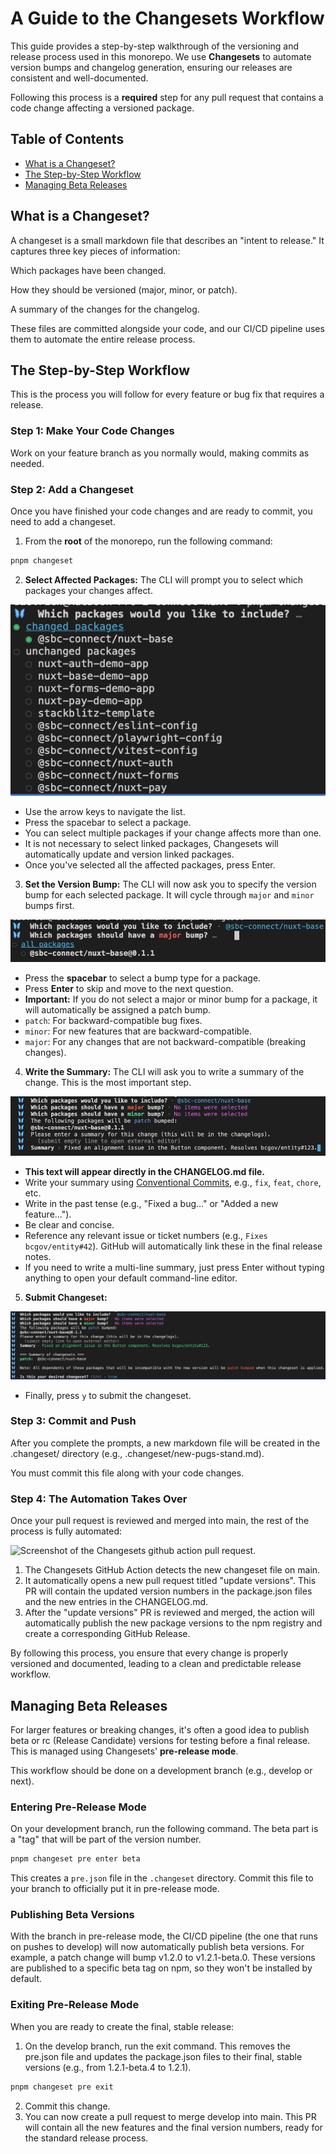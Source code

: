 # A Guide to the Changesets Workflow

This guide provides a step-by-step walkthrough of the versioning and release process used in this monorepo. We use **Changesets** to automate version bumps and changelog generation, ensuring our releases are consistent and well-documented.

Following this process is a **required** step for any pull request that contains a code change affecting a versioned package.

<!-- omit in toc -->
## Table of Contents

- [What is a Changeset?](#what-is-a-changeset)
- [The Step-by-Step Workflow](#the-step-by-step-workflow)
- [Managing Beta Releases](#managing-beta-releases)

## What is a Changeset?
A changeset is a small markdown file that describes an "intent to release." It captures three key pieces of information:

Which packages have been changed.

How they should be versioned (major, minor, or patch).

A summary of the changes for the changelog.

These files are committed alongside your code, and our CI/CD pipeline uses them to automate the entire release process.

## The Step-by-Step Workflow
This is the process you will follow for every feature or bug fix that requires a release.

### Step 1: Make Your Code Changes
Work on your feature branch as you normally would, making commits as needed.

### Step 2: Add a Changeset
Once you have finished your code changes and are ready to commit, you need to add a changeset.

1. From the **root** of the monorepo, run the following command:
```bash
pnpm changeset
```

2. **Select Affected Packages:** The CLI will prompt you to select which packages your changes affect.

  ![Screenshot of the Changesets CLI package selection prompt.](./img/select-packages.png)

  - Use the arrow keys to navigate the list.
  - Press the spacebar to select a package.
  - You can select multiple packages if your change affects more than one.
  - It is not necessary to select linked packages, Changesets will automatically update and version linked packages.
  - Once you've selected all the affected packages, press Enter.

3. **Set the Version Bump:** The CLI will now ask you to specify the version bump for each selected package. It will cycle through `major` and `minor` bumps first.

  ![Screenshot of the Changesets CLI version selection prompt.](./img/select-bump-version.png)

  - Press the **spacebar** to select a bump type for a package.
  - Press **Enter** to skip and move to the next question.
  - **Important:** If you do not select a major or minor bump for a package, it will automatically be assigned a patch bump.
  - `patch`: For backward-compatible bug fixes.
  - `minor`: For new features that are backward-compatible.
  - `major`: For any changes that are not backward-compatible (breaking changes).

4. **Write the Summary:** The CLI will ask you to write a summary of the change. This is the most important step.

  ![Screenshot of the Changesets CLI summary text prompt.](./img/enter-summary.png)

  - **This text will appear directly in the CHANGELOG.md file.**
  - Write your summary using [Conventional Commits](https://www.conventionalcommits.org/en/v1.0.0/#summary), e.g., `fix`, `feat`, `chore`, etc.
  - Write in the past tense (e.g., "Fixed a bug..." or "Added a new feature...").
  - Be clear and concise.
  - Reference any relevant issue or ticket numbers (e.g., `Fixes bcgov/entity#42`). GitHub will automatically link these in the final release notes.
  - If you need to write a multi-line summary, just press Enter without typing anything to open your default command-line editor.

5. **Submit Changeset:**

  ![Screenshot of the Changesets CLI submit changeset file prompt.](./img/submit-changeset.png)

  - Finally, press `y` to submit the changeset.

### Step 3: Commit and Push
After you complete the prompts, a new markdown file will be created in the .changeset/ directory (e.g., .changeset/new-pugs-stand.md).

You must commit this file along with your code changes.

### Step 4: The Automation Takes Over
Once your pull request is reviewed and merged into main, the rest of the process is fully automated:

  ![Screenshot of the Changesets github action pull request.](./img/github-action-pr.png)

  1. The Changesets GitHub Action detects the new changeset file on main.
  2. It automatically opens a new pull request titled "update versions". This PR will contain the updated version numbers in the package.json files and the new entries in the CHANGELOG.md.
  3. After the "update versions" PR is reviewed and merged, the action will automatically publish the new package versions to the npm registry and create a corresponding GitHub Release.

By following this process, you ensure that every change is properly versioned and documented, leading to a clean and predictable release workflow.

## Managing Beta Releases

For larger features or breaking changes, it's often a good idea to publish beta or rc (Release Candidate) versions for testing before a final release. This is managed using Changesets' **pre-release mode**.

This workflow should be done on a development branch (e.g., develop or next).

### Entering Pre-Release Mode
On your development branch, run the following command. The beta part is a "tag" that will be part of the version number.

``` bash
pnpm changeset pre enter beta
```

This creates a `pre.json` file in the `.changeset` directory. Commit this file to your branch to officially put it in pre-release mode.

### Publishing Beta Versions
With the branch in pre-release mode, the CI/CD pipeline (the one that runs on pushes to develop) will now automatically publish beta versions. For example, a patch change will bump v1.2.0 to v1.2.1-beta.0. These versions are published to a specific beta tag on npm, so they won't be installed by default.

### Exiting Pre-Release Mode
When you are ready to create the final, stable release:

1. On the develop branch, run the exit command. This removes the pre.json file and updates the package.json files to their final, stable versions (e.g., from 1.2.1-beta.4 to 1.2.1).
```bash
pnpm changeset pre exit
```
2. Commit this change.
3. You can now create a pull request to merge develop into main. This PR will contain all the new features and the final version numbers, ready for the standard release process.